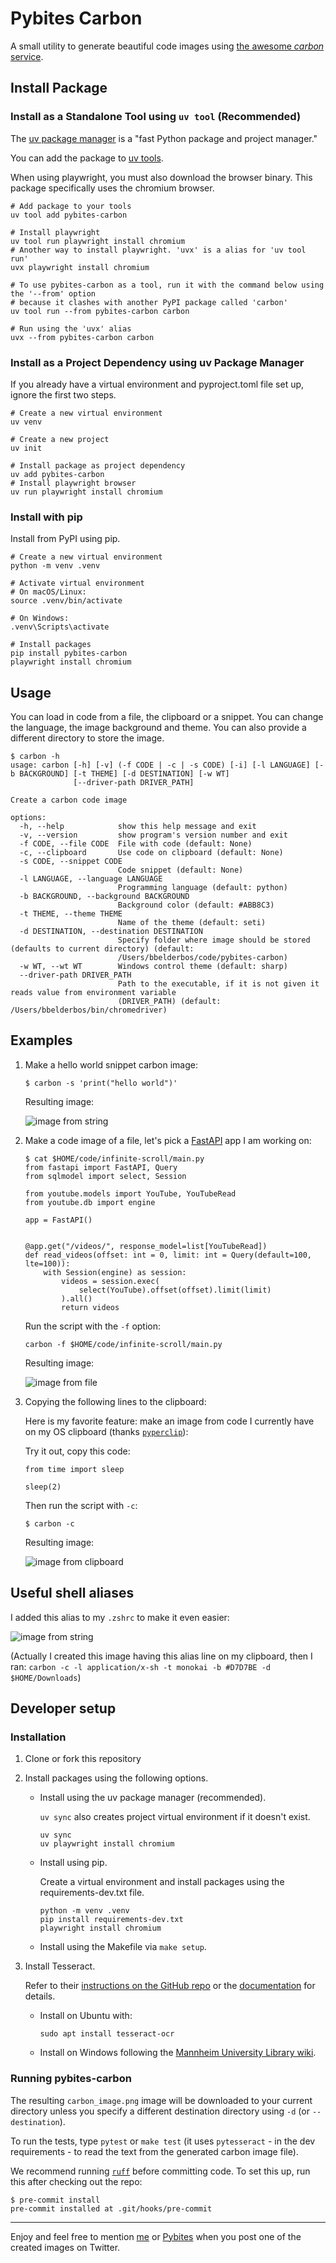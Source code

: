 # Pybites Carbon

A small utility to generate beautiful code images using [the awesome _carbon_ service](https://carbon.now.sh/).

## Install Package

### Install as a Standalone Tool using `uv tool` (Recommended)
The [uv package manager](https://docs.astral.sh/uv/) is a "fast Python package and project manager."

You can add the package to [uv tools](https://docs.astral.sh/uv/guides/tools/).

When using playwright, you must also download the browser binary. This package specifically uses the chromium browser.

```shell
# Add package to your tools
uv tool add pybites-carbon

# Install playwright
uv tool run playwright install chromium
# Another way to install playwright. 'uvx' is a alias for 'uv tool run'
uvx playwright install chromium

# To use pybites-carbon as a tool, run it with the command below using the '--from' option
# because it clashes with another PyPI package called 'carbon'
uv tool run --from pybites-carbon carbon

# Run using the 'uvx' alias
uvx --from pybites-carbon carbon
```

### Install as a Project Dependency using uv Package Manager

If you already have a virtual environment and pyproject.toml file set up, ignore the first two steps.

```shell
# Create a new virtual environment
uv venv

# Create a new project
uv init

# Install package as project dependency
uv add pybites-carbon
# Install playwright browser
uv run playwright install chromium
```

### Install with pip

Install from PyPI using pip.

```shell
# Create a new virtual environment
python -m venv .venv

# Activate virtual environment
# On macOS/Linux:
source .venv/bin/activate

# On Windows:
.venv\Scripts\activate

# Install packages
pip install pybites-carbon
playwright install chromium
```

## Usage

You can load in code from a file, the clipboard or a snippet. You can change the language, the image background and theme. You can also provide a different directory to store the image.

```
$ carbon -h
usage: carbon [-h] [-v] (-f CODE | -c | -s CODE) [-i] [-l LANGUAGE] [-b BACKGROUND] [-t THEME] [-d DESTINATION] [-w WT]
              [--driver-path DRIVER_PATH]

Create a carbon code image

options:
  -h, --help            show this help message and exit
  -v, --version         show program's version number and exit
  -f CODE, --file CODE  File with code (default: None)
  -c, --clipboard       Use code on clipboard (default: None)
  -s CODE, --snippet CODE
                        Code snippet (default: None)
  -l LANGUAGE, --language LANGUAGE
                        Programming language (default: python)
  -b BACKGROUND, --background BACKGROUND
                        Background color (default: #ABB8C3)
  -t THEME, --theme THEME
                        Name of the theme (default: seti)
  -d DESTINATION, --destination DESTINATION
                        Specify folder where image should be stored (defaults to current directory) (default:
                        /Users/bbelderbos/code/pybites-carbon)
  -w WT, --wt WT        Windows control theme (default: sharp)
  --driver-path DRIVER_PATH
                        Path to the executable, if it is not given it reads value from environment variable
                        (DRIVER_PATH) (default: /Users/bbelderbos/bin/chromedriver)
```

## Examples

1. Make a hello world snippet carbon image:

	```
	$ carbon -s 'print("hello world")'
	```

	Resulting image:

	![image from string](https://pybites-tips.s3.eu-central-1.amazonaws.com/pybites-carbon-example1.png)

2. Make a code image of a file, let's pick a [FastAPI](https://fastapi.tiangolo.com/) app I am working on:

	```
	$ cat $HOME/code/infinite-scroll/main.py
	from fastapi import FastAPI, Query
	from sqlmodel import select, Session

	from youtube.models import YouTube, YouTubeRead
	from youtube.db import engine

	app = FastAPI()


	@app.get("/videos/", response_model=list[YouTubeRead])
	def read_videos(offset: int = 0, limit: int = Query(default=100, lte=100)):
		with Session(engine) as session:
			videos = session.exec(
				select(YouTube).offset(offset).limit(limit)
			).all()
			return videos
	```

	Run the script with the `-f` option:

	```
	carbon -f $HOME/code/infinite-scroll/main.py
	```

	Resulting image:

	![image from file](https://pybites-tips.s3.eu-central-1.amazonaws.com/pybites-carbon-example2.png)

3. Copying the following lines to the clipboard:

	Here is my favorite feature: make an image from code I currently have on my OS clipboard (thanks [`pyperclip`](https://pypi.org/project/pyperclip/)):

	Try it out, copy this code:

	```
	from time import sleep

	sleep(2)
	```

	Then run the script with `-c`:

	```
	$ carbon -c
	```

	Resulting image:

	![image from clipboard](https://pybites-tips.s3.eu-central-1.amazonaws.com/pybites-carbon-example3.png)

## Useful shell aliases

I added this alias to my `.zshrc` to make it even easier:

![image from string](https://pybites-tips.s3.eu-central-1.amazonaws.com/pybites-carbon-shell-alias.png)

(Actually I created this image having this alias line on my clipboard, then I ran: `carbon -c -l application/x-sh -t monokai -b #D7D7BE -d $HOME/Downloads`)

## Developer setup

### Installation
1. Clone or fork this repository

2. Install packages using the following options.
	- Install using the uv package manager (recommended).

		`uv sync` also creates project virtual environment if it doesn't exist.
		```shell
		uv sync
		uv playwright install chromium
		```
	- Install using pip.

		Create a virtual environment and install packages using the requirements-dev.txt file.
		```shell
		python -m venv .venv
		pip install requirements-dev.txt
		playwright install chromium
		```
	- Install using the Makefile via `make setup`.

3. Install Tesseract.

	Refer to their [instructions on the GitHub repo](https://github.com/tesseract-ocr/tesseract#installing-tesseract) or the [documentation](https://tesseract-ocr.github.io/tessdoc/Installation.html) for details.

	- Install on Ubuntu with:
		```
		sudo apt install tesseract-ocr
		```

	- Install on Windows following the [Mannheim University Library wiki](https://github.com/UB-Mannheim/tesseract/wiki).

### Running pybites-carbon
The resulting `carbon_image.png` image will be downloaded to your current directory unless you specify a different destination directory using `-d` (or `--destination`).

To run the tests, type `pytest` or `make test` (it uses `pytesseract` - in the dev requirements - to read the text from the generated carbon image file).

We recommend running [`ruff`](https://docs.astral.sh/ruff/) before committing code. To set this up, run this after checking out the repo:

```
$ pre-commit install
pre-commit installed at .git/hooks/pre-commit
```

---

Enjoy and feel free to mention [me](https://twitter.com/bbelderbos) or [Pybites](https://twitter.com/pybites) when you post one of the created images on Twitter.
